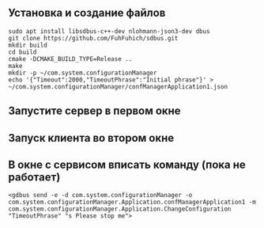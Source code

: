## Установка и создание файлов
``` console
sudo apt install libsdbus-c++-dev nlohmann-json3-dev dbus
git clone https://github.com/FuhFuhich/sdbus.git
mkdir build
cd build
cmake -DCMAKE_BUILD_TYPE=Release ..
make
mkdir -p ~/com.system.configurationManager
echo '{"Timeout":2000,"TimeoutPhrase":"Initial phrase"}' > ~/com.system.configurationManager/confManagerApplication1.json
```

## Запустите сервер в первом окне
## Запуск клиента во втором окне
## В окне с сервисом вписать команду (пока не работает)
```console
<gdbus send -e -d com.system.configurationManager -o com.system.configurationManager.Application.confManagerApplication1 -m com.system.configurationManager.Application.ChangeConfiguration "TimeoutPhrase" "s Please stop me">
```
